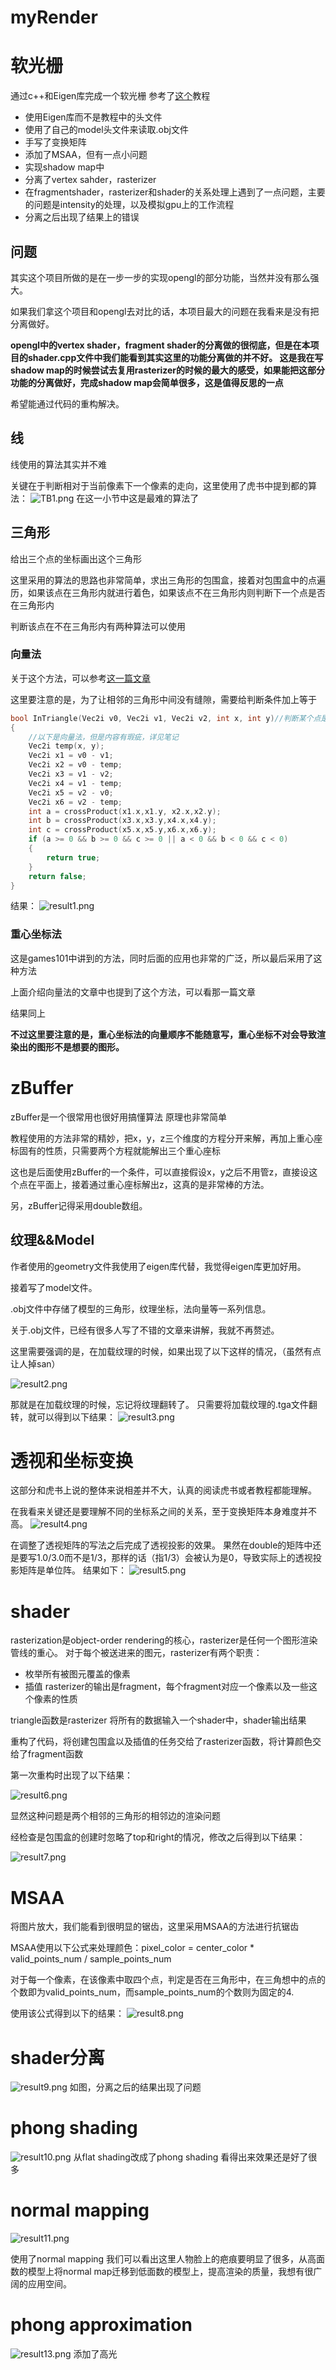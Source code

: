 # myRender
# 软光栅
通过c++和Eigen库完成一个软光栅
参考了[这个](https://github.com/ssloy/tinyrenderer/wiki#tiny-renderer-or-how-opengl-works-software-rendering-in-500-lines-of-code)教程
- 使用Eigen库而不是教程中的头文件
- 使用了自己的model头文件来读取.obj文件
- 手写了变换矩阵
- 添加了MSAA，但有一点小问题
- 实现shadow map中
- 分离了vertex sahder，rasterizer
- 在fragmentshader，rasterizer和shader的关系处理上遇到了一点问题，主要的问题是intensity的处理，以及模拟gpu上的工作流程
- 分离之后出现了结果上的错误

## 问题
其实这个项目所做的是在一步一步的实现opengl的部分功能，当然并没有那么强大。

如果我们拿这个项目和opengl去对比的话，本项目最大的问题在我看来是没有把分离做好。

**opengl中的vertex shader，fragment shader的分离做的很彻底，但是在本项目的shader.cpp文件中我们能看到其实这里的功能分离做的并不好。
这是我在写shadow map的时候尝试去复用rasterizer的时候的最大的感受，如果能把这部分功能的分离做好，完成shadow map会简单很多，这是值得反思的一点**

希望能通过代码的重构解决。


## 线
线使用的算法其实并不难

关键在于判断相对于当前像素下一个像素的走向，这里使用了虎书中提到都的算法：
![TB1.png](TB1.png)
在这一小节中这是最难的算法了

## 三角形
给出三个点的坐标画出这个三角形

这里采用的算法的思路也非常简单，求出三角形的包围盒，接着对包围盒中的点遍历，如果该点在三角形内就进行着色，如果该点不在三角形内则判断下一个点是否在三角形内

判断该点在不在三角形内有两种算法可以使用

### 向量法
关于这个方法，可以参考[这一篇文章](https://www.cnblogs.com/graphics/archive/2010/08/05/1793393.html)

这里要注意的是，为了让相邻的三角形中间没有缝隙，需要给判断条件加上等于

```cpp
bool InTriangle(Vec2i v0, Vec2i v1, Vec2i v2, int x, int y)//判断某个点是否在三角形内
{
    //以下是向量法，但是内容有瑕疵，详见笔记
    Vec2i temp(x, y);
    Vec2i x1 = v0 - v1;
    Vec2i x2 = v0 - temp;
    Vec2i x3 = v1 - v2;
    Vec2i x4 = v1 - temp;
    Vec2i x5 = v2 - v0;
    Vec2i x6 = v2 - temp;
    int a = crossProduct(x1.x,x1.y, x2.x,x2.y);
    int b = crossProduct(x3.x,x3.y,x4.x,x4.y);
    int c = crossProduct(x5.x,x5.y,x6.x,x6.y);
    if (a >= 0 && b >= 0 && c >= 0 || a < 0 && b < 0 && c < 0)
    {
        return true;
    }
    return false;
}
```
结果：
![result1.png](result1.png)


### 重心坐标法

这是games101中讲到的方法，同时后面的应用也非常的广泛，所以最后采用了这种方法

上面介绍向量法的文章中也提到了这个方法，可以看那一篇文章

结果同上

**不过这里要注意的是，重心坐标法的向量顺序不能随意写，重心坐标不对会导致渲染出的图形不是想要的图形。**



# zBuffer
zBuffer是一个很常用也很好用搞懂算法
原理也非常简单

教程使用的方法非常的精妙，把x，y，z三个维度的方程分开来解，再加上重心座标固有的性质，只需要两个方程就能解出三个重心座标

这也是后面使用zBuffer的一个条件，可以直接假设x，y之后不用管z，直接设这个点在平面上，接着通过重心座标解出z，这真的是非常棒的方法。

另，zBuffer记得采用double数组。


## 纹理&&Model
作者使用的geometry文件我使用了eigen库代替，我觉得eigen库更加好用。

接着写了model文件。

.obj文件中存储了模型的三角形，纹理坐标，法向量等一系列信息。

关于.obj文件，已经有很多人写了不错的文章来讲解，我就不再赘述。

这里需要强调的是，在加载纹理的时候，如果出现了以下这样的情况，（虽然有点让人掉san）

![result2.png](result2.png)

那就是在加载纹理的时候，忘记将纹理翻转了。
只需要将加载纹理的.tga文件翻转，就可以得到以下结果：
![result3.png](result3.png)

# 透视和坐标变换
这部分和虎书上说的整体来说相差并不大，认真的阅读虎书或者教程都能理解。

在我看来关键还是要理解不同的坐标系之间的关系，至于变换矩阵本身难度并不高。
![result4.png](result4.png)

在调整了透视矩阵的写法之后完成了透视投影的效果。
果然在double的矩阵中还是要写1.0/3.0而不是1/3，那样的话（指1/3）会被认为是0，导致实际上的透视投影矩阵是单位阵。
结果如下：
![result5.png](result5.png)

# shader
rasterization是object-order rendering的核心，rasterizer是任何一个图形渲染管线的重心。
对于每个被送进来的图元，rasterizer有两个职责：
- 枚举所有被图元覆盖的像素
- 插值
rasterizer的输出是fragment，每个fragment对应一个像素以及一些这个像素的性质

triangle函数是rasterizer
将所有的数据输入一个shader中，shader输出结果

重构了代码，将创建包围盒以及插值的任务交给了rasterizer函数，将计算颜色交给了fragment函数

第一次重构时出现了以下结果：

![result6.png](result6.png)

显然这种问题是两个相邻的三角形的相邻边的渲染问题

经检查是包围盒的创建时忽略了top和right的情况，修改之后得到以下结果：

![result7.png](result7.png)
# MSAA
将图片放大，我们能看到很明显的锯齿，这里采用MSAA的方法进行抗锯齿

MSAA使用以下公式来处理颜色：pixel_color = center_color * valid_points_num / sample_points_num

对于每一个像素，在该像素中取四个点，判定是否在三角形中，在三角想中的点的个数即为valid_points_num，而sample_points_num的个数则为固定的4.

使用该公式得到以下的结果：
![result8.png](result8.png)

# shader分离
![result9.png](result9.png)
如图，分离之后的结果出现了问题

# phong shading
![result10.png](result10.png)
从flat shading改成了phong shading
看得出来效果还是好了很多

# normal mapping
![result11.png](result11.png)

使用了normal mapping
我们可以看出这里人物脸上的疤痕要明显了很多，从高面数的模型上将normal map迁移到低面数的模型上，提高渲染的质量，我想有很广阔的应用空间。

# phong approximation
![result13.png](result13.png)
添加了高光




